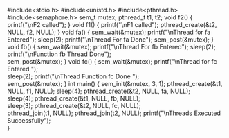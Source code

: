#include<stdio.h>
#include<unistd.h>
#include<pthread.h>
#include<semaphore.h>
sem_t mutex;
pthread_t t1, t2;
void f2()
{
printf("\nF2 called"); 
}
void f1()
{
printf("\nF1 called"); 
pthread_create(&t2, NULL, f2, NULL);
}
void fa()
{
sem_wait(&mutex);
printf("\nThread for fa Entered"); 
sleep(2);
printf("\nThread For fa Done"); 
sem_post(&mutex);
}
void fb()
{
sem_wait(&mutex);
printf("\nThread For fb Entered"); 
sleep(2);
printf("\nFunction fb Thread Done");  
sem_post(&mutex);
}
void fc()
{
sem_wait(&mutex);
printf("\nThread for fc Entered ");  
sleep(2);
printf("\nThread Function fc Done ");  
sem_post(&mutex);
}
int main()
{
sem_init(&mutex, 3, 1); 
pthread_create(&t1, NULL, f1, NULL); 
sleep(4);
pthread_create(&t2, NULL, fa, NULL);  
sleep(4);
pthread_create(&t1, NULL, fb, NULL);  
sleep(3);
pthread_create(&t2, NULL, fc, NULL);  
pthread_join(t1, NULL);
pthread_join(t2, NULL);
printf("\nThreads Executed Successfully");  
}
